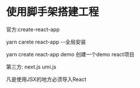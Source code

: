 # 使用脚手架搭建工程

官方:create-react-app

yarn carete react-app --全局安装

yarn create react-app demo  创建一个demo react项目

第三方: next.js umi.js

凡是使用JSX的地方必须导入React  


